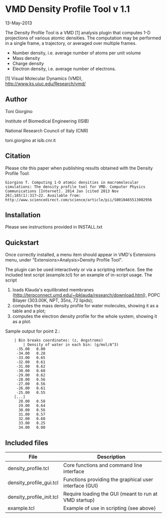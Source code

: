 VMD Density Profile Tool v 1.1
========================================

13-May-2013

The Density Profile Tool is a VMD [1] analysis plugin that computes
1-D projections of various atomic densities. The computation may be
performed in a single frame, a trajectory, or averaged over multiple
frames.

 *  Number density, i.e. average number of atoms per unit volume
 *  Mass density
 *  Charge density
 *  Electron density, i.e. average number of electrons. 

[1] Visual Molecular Dynamics (VMD), http://www.ks.uiuc.edu/Research/vmd/


Author
----------------------------------------
Toni Giorgino

Institute of Biomedical Engineering (ISIB)

National Research Council of Italy (CNR)

toni.giorgino at isib.cnr.it



Citation
----------------------------------------

Please cite this paper when publishing results obtained with the
Density Profile Tool:

    Giorgino T. Computing 1-D atomic densities in macromolecular
    simulations: The density profile tool for VMD. Computer Physics
    Communications [Internet]. 2014 Jan [cited 2013 Nov
    26];185(1):317–22. Available from:
    http://www.sciencedirect.com/science/article/pii/S0010465513002956



Installation
----------------------------------------
Please see instructions provided in INSTALL.txt 



Quickstart
----------------------------------------
Once correctly installed, a menu item should appear in VMD's
Extensions menu, under "Extensions>Analysis>Density Profile Tool".

The plugin can be used interactively or via a scripting interface. See
the included test script (example.tcl) for an example of in-script
usage. The script 

1. loads Klauda's equilibrated membranes
   (http://terpconnect.umd.edu/~jbklauda/research/download.html), POPC
   Bilayer (303.00K, NPT, 35ns, 72 lipids);
2. computes the mass density profile for water molecules, showing
   it as a table and a plot;
3. computes the electron density profile for the whole system, showing
   it as a plot.

Sample output for point 2.:

~~~~~~
	| Bin breaks coordinates: (z, Angstroms)
		| Density of water in each bin: (g/mol/A^3)
	 -35.00	  0.00
	 -34.00	  0.28
	 -33.00	  0.65
	 -32.00	  0.61
	 -31.00	  0.62
	 -30.00	  0.60
	 -29.00	  0.62
	 -28.00	  0.56
	 -27.00	  0.56
	 -26.00	  0.61
	 -25.00	  0.55
	[...]
	  28.00	  0.58
	  29.00	  0.64
	  30.00	  0.56
	  31.00	  0.57
	  32.00	  0.60
	  33.00	  0.25
	  34.00	  0.00
~~~~~~

	


Included files
----------------------------------------

File                          | Description
----------------------------  | ----------------
density_profile.tcl	      | Core functions and command line interface 
density_profile_gui.tcl	      | Functions providing the graphical user interface (GUI)
density_profile_init.tcl      | Require loading the GUI (meant to run at VMD startup)
example.tcl		      | Example of use in scripting (see above)





